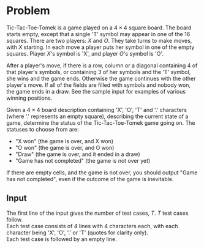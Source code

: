 # Problem

Tic-Tac-Toe-Tomek is a game played on a $4 \times 4$ square board. The board starts empty, except that a single 'T' symbol may appear in one of the $16$ squares. There are two players: $X$ and $O$. They take turns to make moves, with $X$ starting. In each move a player puts her symbol in one of the empty squares. Player $X$'s symbol is 'X', and player $O$'s symbol is 'O'.

After a player's move, if there is a row, column or a diagonal containing $4$ of that player's symbols, or containing 3 of her symbols and the 'T' symbol, she wins and the game ends. Otherwise the game continues with the other player's move. If all of the fields are filled with symbols and nobody won, the game ends in a draw. See the sample input for examples of various winning positions.

Given a $4 \times 4$ board description containing 'X', 'O', 'T' and '.' characters (where '.' represents an empty square), describing the current state of a game, determine the status of the Tic-Tac-Toe-Tomek game going on. The statuses to choose from are:

- "X won" (the game is over, and X won)
- "O won" (the game is over, and O won)
- "Draw" (the game is over, and it ended in a draw)
- "Game has not completed" (the game is not over yet)

If there are empty cells, and the game is not over, you should output "Game has not completed", even if the outcome of the game is inevitable.

## Input

The first line of the input gives the number of test cases, $T$. $T$ test cases follow.  
Each test case consists of 4 lines with 4 characters each, with each character being 'X', 'O', '.' or 'T' (quotes for clarity only).  
Each test case is followed by an empty line.
